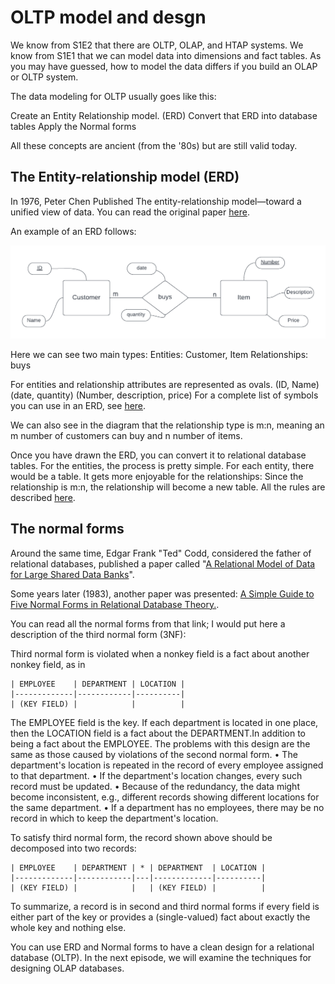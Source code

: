 # OLTP model and desgn

We know from S1E2 that there are OLTP, OLAP, and HTAP systems. We know from S1E1 that we can model data into dimensions and fact tables. As you may have guessed, how to model the data differs if you build an OLAP or OLTP system.

The data modeling for OLTP usually goes like this:

Create an Entity Relationship model. (ERD)
Convert that ERD into database tables
Apply the Normal forms

All these concepts are ancient (from the '80s) but are still valid today.

## The Entity-relationship model (ERD)

In 1976, Peter Chen Published The entity-relationship model—toward a unified view of data.
You can read the original paper [here](https://dl.acm.org/doi/10.1145/320434.320440).

An example of an ERD follows:

![ERD Example](/Season%201/S1E3/images/ERD1.png)

Here we can see two main types:
Entities: Customer, Item
Relationships: buys

For entities and relationship attributes are represented as ovals. (ID, Name) (date, quantity) (Number, description, price)
For a complete list of symbols you can use in an ERD, see [here](https://www.inf.usi.ch/faculty/soule/teaching/2014-spring/02_Modeling_Enterprise_With_ER_Diagrams.pdf).

We can also see in the diagram that the relationship type is m:n, meaning an m number of customers can buy and n number of items.

Once you have drawn the ERD, you can convert it to relational database tables. For the entities, the process is pretty simple. For each entity, there would be a table. It gets more enjoyable for the relationships:
Since the relationship is m:n, the relationship will become a new table.
All the rules are described [here](https://pressbooks.pub/cmiller1137/chapter/implementing-entity-relationship-diagrams/).

## The normal forms

Around the same time, Edgar Frank "Ted" Codd, considered the father of relational databases, published a paper called "[A Relational Model of Data for Large Shared Data Banks](https://www.seas.upenn.edu/~zives/03f/cis550/codd.pdf)".

Some years later (1983), another paper was presented: [A Simple Guide to Five Normal Forms in Relational Database Theory.](https://dl.acm.org/doi/10.1145/358024.358054).

You can read all the normal forms from that link; I would put here a description of the third normal form (3NF):

Third normal form is violated when a nonkey field is a fact about another nonkey field, as in

```
| EMPLOYEE    | DEPARTMENT | LOCATION |
|-------------|------------|----------|
| (KEY FIELD) |            |          |
```

The EMPLOYEE field is the key. If each department is located in one place, then the LOCATION field is a fact about the DEPARTMENT.In addition to being a fact about the EMPLOYEE.
The problems with this design are the same as those caused by violations of the second normal form.
• The department's location is repeated in the record of every employee assigned to that department.
• If the department's location changes, every such record must be updated.
• Because of the redundancy, the data might become inconsistent, e.g., different records showing different locations for the same department.
• If a department has no employees, there may be no record in which to keep the department's location.

To satisfy third normal form, the record shown above should be decomposed into two records:

```
| EMPLOYEE    | DEPARTMENT | * | DEPARTMENT  | LOCATION |
|-------------|------------|---|-------------|----------|
| (KEY FIELD) |            |   | (KEY FIELD) |          |
```

To summarize, a record is in second and third normal forms if every field is either part of the key or provides a (single-valued) fact about exactly the whole key and nothing else.

You can use ERD and Normal forms to have a clean design for a relational database (OLTP). In the next episode, we will examine the techniques for designing OLAP databases.
